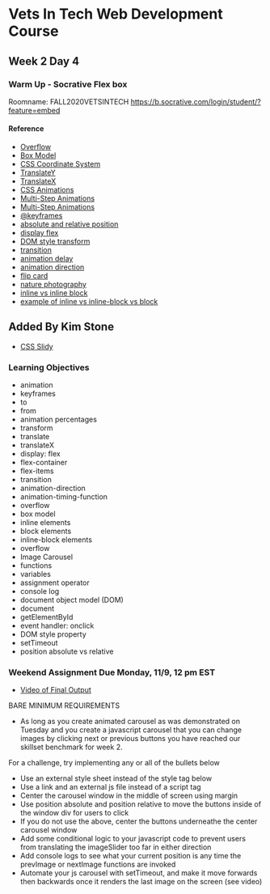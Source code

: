 # Vets In Tech Web Development Course

## Week 2 Day 4

### Warm Up - Socrative Flex box

Roomname: FALL2020VETSINTECH
https://b.socrative.com/login/student/?feature=embed


#### Reference
- [Overflow](https://developer.mozilla.org/en-US/docs/Learn/CSS/Building_blocks/Overflowing_content)
- [Box Model](https://developer.mozilla.org/en-US/docs/Learn/CSS/Building_blocks/The_box_model)
- [CSS Coordinate System](https://developer.mozilla.org/en-US/docs/Web/CSS/transform-function/translate)
- [TranslateY](https://developer.mozilla.org/en-US/docs/Web/CSS/transform-function/translateY)
- [TranslateX](https://developer.mozilla.org/en-US/docs/Web/CSS/transform-function/translateC)
- [CSS Animations](https://www.w3schools.com/css/css3_animations.asp)
- [Multi-Step Animations](https://css-tricks.com/using-multi-step-animations-transitions/)
- [Multi-Step Animations](https://developer.mozilla.org/en-US/docs/Learn/CSS/Building_blocks/Overflowing_content)
- [@keyframes](https://developer.mozilla.org/en-US/docs/Web/CSS/@keyframes)
- [absolute and relative position](https://developer.mozilla.org/en-US/docs/Web/CSS/position)
- [display flex](https://developer.mozilla.org/en-US/docs/Learn/CSS/CSS_layout/Flexbox)
- [DOM style transform](https://www.w3schools.com/jsref/prop_style_transform.asp)
- [transition](https://thoughtbot.com/blog/transitions-and-transforms)
- [animation delay](https://www.w3schools.com/css/tryit.asp?filename=trycss3_animation_delay)
- [animation direction](https://www.w3schools.com/cssref/css3_pr_animation-direction.asp)
- [flip card](https://jsfiddle.net/kds0dy8f/)
- [nature photography](https://www.google.com/search?q=nature+photography&tbm=isch&ved=2ahUKEwj-hNDr7-vsAhUnVd8KHdQ-CdAQ2-cCegQIABAA&oq=nat+photography&gs_lcp=CgNpbWcQARgAMgYIABAHEB4yBggAEAcQHjIGCAAQBxAeMgYIABAHEB4yBggAEAcQHjIGCAAQBxAeMgYIABAHEB4yBggAEAcQHjIGCAAQBxAeMgYIABAHEB46BAgAEEM6AggAUPscWOglYKkwaAJwAHgAgAFCiAG_AZIBATOYAQCgAQGqAQtnd3Mtd2l6LWltZ8ABAQ&sclient=img&ei=9C6kX_66Baeq_QbU_aSADQ&bih=1306&biw=1720&rlz=1C5CHFA_en#imgrc=ObKRs20J-rw-tM&imgdii=7FdLu6_MHQAUIM)
- [inline vs inline block](https://www.w3schools.com/css/css_inline-block.asp)
- [example of inline vs inline-block vs block](https://www.w3schools.com/css/tryit.asp?filename=trycss_inline-block_span1)


## Added By Kim Stone
- [CSS Slidy](http://thenewcode.com/871/CSS-Slidy-20-Captions--more)


### Learning Objectives
- animation 
- keyframes
- to
- from
- animation percentages
- transform
- translate
- translateX
- display: flex
- flex-container
- flex-items
- transition
- animation-direction
- animation-timing-function
- overflow
- box model
- inline elements
- block elements
- inline-block elements
- overflow
- Image Carousel
- functions
- variables
- assignment operator
- console log
- document object model (DOM)
- document
- getElementById
- event handler: onclick
- DOM style property
- setTimeout
- position absolute vs relative

### Weekend Assignment Due Monday, 11/9, 12 pm EST
- [Video of Final Output](https://drive.google.com/file/d/1DfypL_T4TYertUuHvVarTpYtVvqJF9Ed/view?usp=sharing)

BARE MINIMUM REQUIREMENTS 
- As long as you create animated carousel as was demonstrated on Tuesday and you create a javascript carousel that you can change images by clicking next or previous buttons you have reached our skillset benchmark for week 2.


For a challenge, try implementing any or all of the bullets below
- Use an external style sheet instead of the style tag below
- Use a link and an external js file instead of a script tag
- Center the carousel window in the middle of screen using margin
- Use position absolute and position relative to move the buttons inside of the window div for users to click
- If you do not use the above,  center the buttons underneathe the center carousel window
- Add some conditional logic to your javascript code to prevent users from translating the imageSlider too far in either direction
- Add console logs to see what your current position is any time the prevImage or nextImage functions are invoked
- Automate your js carousel with setTimeout, and make it move forwards then backwards once it renders the last image on the screen (see video)
